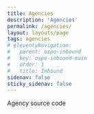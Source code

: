 ```yaml
---
title: Agencies
description: 'Agencies'
permalink: /agencies/
layout: layouts/page
tags: agencies
# eleventyNavigation:
#   parent: ospo-inbound
#   key: ospo-inbound-main
#   order: 1
#   title: Inbound
sidenav: false
sticky_sidenav: false
---
```


Agency source code

